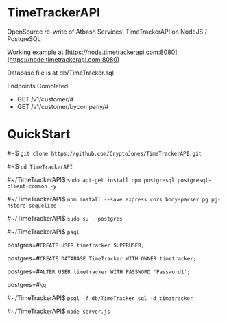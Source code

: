 # TimeTrackerAPI

OpenSource re-write of Atbash Services' TimeTrackerAPI on NodeJS / PostgreSQL

Working example at [https://node.timetrackerapi.com:8080](https://node.timetrackerapi.com:8080)

Database file is at db/TimeTracker.sql

Endpoints Completed
 * GET /v1/customer/#
 * GET /v1/customer/bycompany/#

#

# QuickStart

#~$ `git clone https://github.com/CryptoJones/TimeTrackerAPI.git`

#~$ `cd TimeTrackerAPI`

#~/TimeTrackerAPI$ `sudo apt-get install npm postgresql postgresql-client-common -y`

#~/TimeTrackerAPI$ `npm install --save express cors body-parser pg pg-hstore sequelize`

#~/TimeTrackerAPI$ `sudo su - postgres`

#~/TimeTrackerAPI$ `psql`

postgres=#`CREATE USER timetracker SUPERUSER;`

postgres=#`CREATE DATABASE TimeTracker WITH OWNER timetracker;`

postgres=#`ALTER USER timetracker WITH PASSWORD 'Password1';`

postgres=#`\q`

#~/TimeTrackerAPI$ `psql -f db/TimeTracker.sql -d timetracker`

#~/TimeTrackerAPI$ `node server.js`
